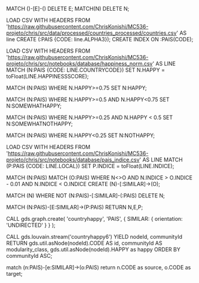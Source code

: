 MATCH ()-[E]-()
DELETE E;
MATCH(N)
DELETE N;

LOAD CSV WITH HEADERS FROM 'https://raw.githubusercontent.com/ChrisKonishi/MC536-projeto/chris/src/data/processed/countries_processed/countries.csv' AS line
CREATE (:PAIS {CODE: line.ALPHA3});
CREATE INDEX ON :PAIS(CODE);


LOAD CSV WITH HEADERS FROM 'https://raw.githubusercontent.com/ChrisKonishi/MC536-projeto/chris/src/notebooks/database/happiness_norm.csv' AS LINE
MATCH (N:PAIS {CODE: LINE.COUNTRYCODE})
SET N.HAPPY = toFloat(LINE.HAPPINESSSCORE);

MATCH (N:PAIS)
WHERE N.HAPPY>=0.75
SET N:HAPPY;

MATCH (N:PAIS)
WHERE N.HAPPY>=0.5 AND N.HAPPY<0.75
SET N:SOMEWHATHAPPY;

MATCH (N:PAIS)
WHERE N.HAPPY>=0.25 AND N.HAPPY < 0.5
SET N:SOMEWHATNOTHAPPY;

MATCH (N:PAIS)
WHERE N.HAPPY<0.25
SET N:NOTHAPPY;

LOAD CSV WITH HEADERS FROM 'https://raw.githubusercontent.com/ChrisKonishi/MC536-projeto/chris/src/notebooks/database/pais_indice.csv' AS LINE
MATCH (P:PAIS {CODE: LINE.LOCAL})
SET P.INDICE = toFloat(LINE.INDICE);

MATCH (N:PAIS)
MATCH (O:PAIS)
WHERE N<>O AND N.INDICE > O.INDICE - 0.01 AND N.INDICE < O.INDICE
CREATE (N)-[:SIMILAR]->(O);

MATCH (N)
WHERE NOT (N:PAIS)-[:SIMILAR]-(:PAIS)
DELETE N;

MATCH (N:PAIS)-[E:SIMILAR]->(P:PAIS)
RETURN N,E,P;


CALL gds.graph.create(
  'countryhappy',
  'PAIS',
  {
    SIMILAR: {
      orientation: 'UNDIRECTED'
    }
  }
);


CALL gds.louvain.stream('countryhappy6')
YIELD nodeId, communityId
RETURN gds.util.asNode(nodeId).CODE AS id, communityId AS modularity_class, gds.util.asNode(nodeId).HAPPY as happy
ORDER BY communityId ASC;


match (n:PAIS)-[e:SIMILAR]->(o:PAIS)
return n.CODE as source, o.CODE as target;